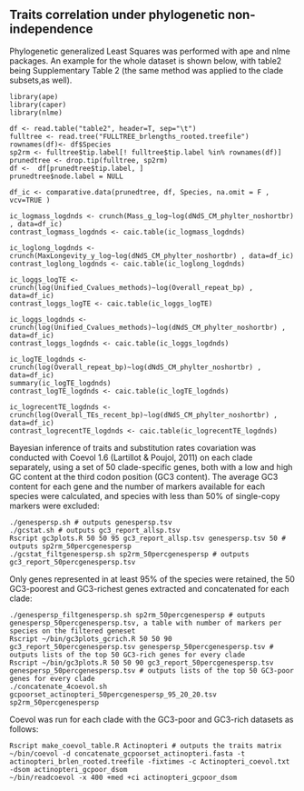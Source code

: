## Traits correlation under phylogenetic non-independence
Phylogenetic generalized Least Squares was performed with ape and nlme packages.
An example for the whole dataset is shown below, with table2 being Supplementary Table 2 (the same method was applied to the clade subsets,as well).

```
library(ape)
library(caper)
library(nlme)

df <- read.table("table2", header=T, sep="\t")
fulltree <- read.tree("FULLTREE_brlengths_rooted.treefile")
rownames(df)<- df$Species
sp2rm <- fulltree$tip.label[! fulltree$tip.label %in% rownames(df)]
prunedtree <- drop.tip(fulltree, sp2rm)
df <-  df[prunedtree$tip.label, ]
prunedtree$node.label = NULL

df_ic <- comparative.data(prunedtree, df, Species, na.omit = F , vcv=TRUE )

ic_logmass_logdnds <- crunch(Mass_g_log~log(dNdS_CM_phylter_noshortbr) , data=df_ic)
contrast_logmass_logdnds <- caic.table(ic_logmass_logdnds)

ic_loglong_logdnds <- crunch(MaxLongevity_y_log~log(dNdS_CM_phylter_noshortbr) , data=df_ic)
contrast_loglong_logdnds <- caic.table(ic_loglong_logdnds)

ic_loggs_logTE <- crunch(log(Unified_Cvalues_methods)~log(Overall_repeat_bp) , data=df_ic)
contrast_loggs_logTE <- caic.table(ic_loggs_logTE)

ic_loggs_logdnds <- crunch(log(Unified_Cvalues_methods)~log(dNdS_CM_phylter_noshortbr) , data=df_ic)
contrast_loggs_logdnds <- caic.table(ic_loggs_logdnds)

ic_logTE_logdnds <- crunch(log(Overall_repeat_bp)~log(dNdS_CM_phylter_noshortbr) , data=df_ic)
summary(ic_logTE_logdnds)
contrast_logTE_logdnds <- caic.table(ic_logTE_logdnds)

ic_logrecentTE_logdnds <- crunch(log(Overall_TEs_recent_bp)~log(dNdS_CM_phylter_noshortbr) , data=df_ic)
contrast_logrecentTE_logdnds <- caic.table(ic_logrecentTE_logdnds)
```

Bayesian inference of traits and substitution rates covariation was conducted with Coevol 1.6 (Lartillot & Poujol, 2011) on each clade separately, using a set of 50 clade-specific genes, both with a low and high GC content at the third codon position (GC3 content).
The average GC3 content for each gene and the number of markers available for each species were calculated, and species with less than 50% of single-copy markers were excluded:
```
./genespersp.sh # outputs genespersp.tsv
./gcstat.sh # outputs gc3_report_allsp.tsv
Rscript gc3plots.R 50 50 95 gc3_report_allsp.tsv genespersp.tsv 50 # outputs sp2rm_50percgenespersp
./gcstat_filtgenespersp.sh sp2rm_50percgenespersp # outputs gc3_report_50percgenespersp.tsv
```

Only genes represented in at least 95% of the species were retained, the 50 GC3-poorest and GC3-richest genes extracted and concatenated for each clade:
```
./genespersp_filtgenespersp.sh sp2rm_50percgenespersp # outputs genespersp_50percgenespersp.tsv, a table with number of markers per species on the filtered geneset
Rscript ~/bin/gc3plots_gcrich.R 50 50 90 gc3_report_50percgenespersp.tsv genespersp_50percgenespersp.tsv # outputs lists of the top 50 GC3-rich genes for every clade
Rscript ~/bin/gc3plots.R 50 50 90 gc3_report_50percgenespersp.tsv genespersp_50percgenespersp.tsv # outputs lists of the top 50 GC3-poor genes for every clade
./concatenate_4coevol.sh gcpoorset_actinopteri_50percgenespersp_95_20_20.tsv sp2rm_50percgenespersp
```

Coevol was run for each clade with the GC3-poor and GC3-rich datasets as follows:
```
Rscript make_coevol_table.R Actinopteri # outputs the traits matrix
~/bin/coevol -d concatenate_gcpoorset_actinopteri.fasta -t actinopteri_brlen_rooted.treefile -fixtimes -c Actinopteri_coevol.txt -dsom actinopteri_gcpoor_dsom
~/bin/readcoevol -x 400 +med +ci actinopteri_gcpoor_dsom
```

